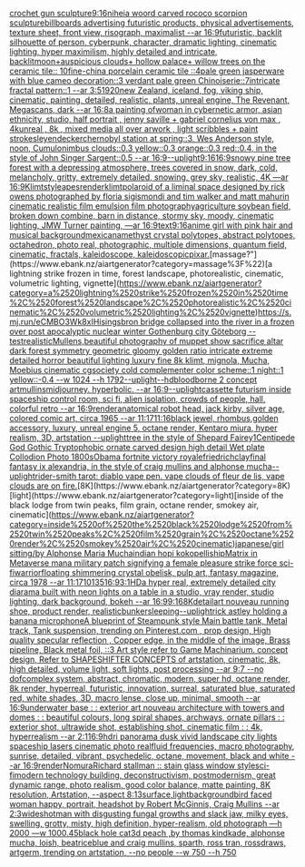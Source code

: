[crochet gun sculpture](https://www.ebank.nz/aiartgenerator?category=crochet%2520gun%2520sculpture)[9:16](https://www.ebank.nz/aiartgenerator?category=9%3A16)[nihei](https://www.ebank.nz/aiartgenerator?category=nihei)[a woord carved rococo scorpion sculpture](https://www.ebank.nz/aiartgenerator?category=a%2520woord%2520carved%2520rococo%2520scorpion%2520sculpture)[billboards advertising futuristic products, physical advertisements, texture sheet, front view, risograph, maximalist --ar 16:9](https://www.ebank.nz/aiartgenerator?category=billboards%2520advertising%2520futuristic%2520products%2C%2520physical%2520advertisements%2C%2520texture%2520sheet%2C%2520front%2520view%2C%2520risograph%2C%2520maximalist%2520--ar%252016%3A9)[futuristic, backlit silhouette of person, cyberpunk, character, dramatic lighting, cinematic lighting, hyper maximilism, highly detailed and intricate, backlit](https://www.ebank.nz/aiartgenerator?category=futuristic%2C%2520backlit%2520silhouette%2520of%2520person%2C%2520cyberpunk%2C%2520character%2C%2520dramatic%2520lighting%2C%2520cinematic%2520lighting%2C%2520hyper%2520maximilism%2C%2520highly%2520detailed%2520and%2520intricate%2C%2520backlit)[moon+auspicious clouds+ hollow palace+ willow trees on the ceramic tile:: 10fine-china porcelain ceramic tile ::4pale green jasperware with blue cameo decoration::3 verdant pale green Chinoiserie::7intricate fractal pattern::1 --ar 3:5](https://www.ebank.nz/aiartgenerator?category=moon%2Bauspicious%2520clouds%2B%2520hollow%2520palace%2B%2520willow%2520trees%2520on%2520the%2520ceramic%2520tile%3A%3A%252010fine-china%2520porcelain%2520ceramic%2520tile%2520%3A%3A4pale%2520green%2520jasperware%2520with%2520blue%2520cameo%2520decoration%3A%3A3%2520verdant%2520pale%2520green%2520Chinoiserie%3A%3A7intricate%2520fractal%2520pattern%3A%3A1%2520--ar%25203%3A5)[1920](https://www.ebank.nz/aiartgenerator?category=1920)[new Zealand, iceland, fog, viking ship, cinematic, painting, detailed, realistic, plants, unreal engine, The Revenant, Megascans, dark --ar 16:8](https://www.ebank.nz/aiartgenerator?category=new%2520Zealand%2C%2520iceland%2C%2520fog%2C%2520viking%2520ship%2C%2520cinematic%2C%2520painting%2C%2520detailed%2C%2520realistic%2C%2520plants%2C%2520unreal%2520engine%2C%2520The%2520Revenant%2C%2520Megascans%2C%2520dark%2520--ar%252016%3A8)[a painting ofwoman in cybernetic armor, asian ethnicity, studio, half portrait  , jenny saville + gabriel cornelius von max , 4kunreal , 8k , mixed media all over arwork , light scribbles + paint strokes](https://www.ebank.nz/aiartgenerator?category=a%2520painting%2520ofwoman%2520in%2520cybernetic%2520armor%2C%2520asian%2520ethnicity%2C%2520studio%2C%2520half%2520portrait%2520%2520%2C%2520jenny%2520saville%2520%2B%2520gabriel%2520cornelius%2520von%2520max%2520%2C%25204kunreal%2520%2C%25208k%2520%2C%2520mixed%2520media%2520all%2520over%2520arwork%2520%2C%2520light%2520scribbles%2520%2B%2520paint%2520strokes)[leyendecker](https://www.ebank.nz/aiartgenerator?category=leyendecker)[chernobyl station at spring::3, Wes Anderson style, noon, Cumulonimbus clouds::0.3 yellow::0.3 orange::0.3 red::0.4, in the style of John Singer Sargent::0.5 --ar 16:9](https://www.ebank.nz/aiartgenerator?category=chernobyl%2520station%2520at%2520spring%3A%3A3%2C%2520Wes%2520Anderson%2520style%2C%2520noon%2C%2520Cumulonimbus%2520clouds%3A%3A0.3%2520yellow%3A%3A0.3%2520orange%3A%3A0.3%2520red%3A%3A0.4%2C%2520in%2520the%2520style%2520of%2520John%2520Singer%2520Sargent%3A%3A0.5%2520--ar%252016%3A9)[--uplight](https://www.ebank.nz/aiartgenerator?category=--uplight)[9:16](https://www.ebank.nz/aiartgenerator?category=9%3A16)[16:9](https://www.ebank.nz/aiartgenerator?category=16%3A9)[snowy pine tree forest with a depressing atmosphere, trees covered in snow, dark, cold, melancholy, gritty, extremely detailed, snowing, grey sky, realistic, 4K —ar 16:9](https://www.ebank.nz/aiartgenerator?category=snowy%2520pine%2520tree%2520forest%2520with%2520a%2520depressing%2520atmosphere%2C%2520trees%2520covered%2520in%2520snow%2C%2520dark%2C%2520cold%2C%2520melancholy%2C%2520gritty%2C%2520extremely%2520detailed%2C%2520snowing%2C%2520grey%2520sky%2C%2520realistic%2C%25204K%2520%E2%80%94ar%252016%3A9)[Klimt](https://www.ebank.nz/aiartgenerator?category=Klimt)[style](https://www.ebank.nz/aiartgenerator?category=style)[apes](https://www.ebank.nz/aiartgenerator?category=apes)[render](https://www.ebank.nz/aiartgenerator?category=render)[klimt](https://www.ebank.nz/aiartgenerator?category=klimt)[polaroid of a liminal space designed by rick owens photographed by floria sigismondi and tim walker  and matt mahurin cinematic realistic film emulsion film photography](https://www.ebank.nz/aiartgenerator?category=polaroid%2520of%2520a%2520liminal%2520space%2520designed%2520by%2520rick%2520owens%2520photographed%2520by%2520floria%2520sigismondi%2520and%2520tim%2520walker%2520%2520and%2520matt%2520mahurin%2520cinematic%2520realistic%2520film%2520emulsion%2520film%2520photography)[agriculture soybean field, broken down combine, barn in distance, stormy sky, moody, cinematic lighting, JMW Turner painting, —ar 16:9](https://www.ebank.nz/aiartgenerator?category=agriculture%2520soybean%2520field%2C%2520broken%2520down%2520combine%2C%2520barn%2520in%2520distance%2C%2520stormy%2520sky%2C%2520moody%2C%2520cinematic%2520lighting%2C%2520JMW%2520Turner%2520painting%2C%2520%E2%80%94ar%252016%3A9)[text](https://www.ebank.nz/aiartgenerator?category=text)[9:16](https://www.ebank.nz/aiartgenerator?category=9%3A16)[anime girl with pink hair and musical background](https://www.ebank.nz/aiartgenerator?category=anime%2520girl%2520with%2520pink%2520hair%2520and%2520musical%2520background)[mexican](https://www.ebank.nz/aiartgenerator?category=mexican)[amethyst crystal polytopes, abstract polytopes, octahedron, photo real, photographic, multiple dimensions, quantum field, cinematic, fractals, kaleidoscope, kaleidoscopic](https://www.ebank.nz/aiartgenerator?category=amethyst%2520crystal%2520polytopes%2C%2520abstract%2520polytopes%2C%2520octahedron%2C%2520photo%2520real%2C%2520photographic%2C%2520multiple%2520dimensions%2C%2520quantum%2520field%2C%2520cinematic%2C%2520fractals%2C%2520kaleidoscope%2C%2520kaleidoscopic)[pixar.](https://www.ebank.nz/aiartgenerator?category=pixar.)[massage?"](https://www.ebank.nz/aiartgenerator?category=massage%3F%22)[a lightning strike frozen in time, forest landscape, photorealistic, cinematic, volumetric lighting, vignette](https://www.ebank.nz/aiartgenerator?category=a%2520lightning%2520strike%2520frozen%2520in%2520time%2C%2520forest%2520landscape%2C%2520photorealistic%2C%2520cinematic%2C%2520volumetric%2520lighting%2C%2520vignette)[<https://s.mj.run/eCMBO3Wk8xI>](https://www.ebank.nz/aiartgenerator?category=%3Chttps%3A//s.mj.run/eCMBO3Wk8xI%3E)[Hisingsbron bridge collapsed into the river in a frozen over post apocalyptic nuclear winter Gothenburg city Göteborg --test](https://www.ebank.nz/aiartgenerator?category=Hisingsbron%2520bridge%2520collapsed%2520into%2520the%2520river%2520in%2520a%2520frozen%2520over%2520post%2520apocalyptic%2520nuclear%2520winter%2520Gothenburg%2520city%2520G%C3%B6teborg%2520--test)[realistic](https://www.ebank.nz/aiartgenerator?category=realistic)[Mullens,](https://www.ebank.nz/aiartgenerator?category=Mullens%2C)[beautiful photography of muppet show sacrifice altar dark forest symmetry geometric gloomy golden ratio intricate extreme detailed horror beautiful lighting luxury fine 8k  klimt, mignola, Mucha, Moebius  cinematic cgsociety cold complementer color scheme::1 night::1 yellow::-0.4 --w 1024 --h 1792](https://www.ebank.nz/aiartgenerator?category=beautiful%2520photography%2520of%2520muppet%2520show%2520sacrifice%2520altar%2520dark%2520forest%2520symmetry%2520geometric%2520gloomy%2520golden%2520ratio%2520intricate%2520extreme%2520detailed%2520horror%2520beautiful%2520lighting%2520luxury%2520fine%25208k%2520%2520klimt%2C%2520mignola%2C%2520Mucha%2C%2520Moebius%2520%2520cinematic%2520cgsociety%2520cold%2520complementer%2520color%2520scheme%3A%3A1%2520night%3A%3A1%2520yellow%3A%3A-0.4%2520--w%25201024%2520--h%25201792)[--uplight](https://www.ebank.nz/aiartgenerator?category=--uplight)[--hd](https://www.ebank.nz/aiartgenerator?category=--hd)[bloodborne 2 concept art](https://www.ebank.nz/aiartgenerator?category=bloodborne%25202%2520concept%2520art)[mullins](https://www.ebank.nz/aiartgenerator?category=mullins)[midjourney.  hyperbolic.  --ar 16:9](https://www.ebank.nz/aiartgenerator?category=midjourney.%2520%2520hyperbolic.%2520%2520--ar%252016%3A9)[--uplight](https://www.ebank.nz/aiartgenerator?category=--uplight)[cassette futurism inside spaceship control room, sci fi, alien isolation, crowds of people, hall, colorful retro --ar 16:9](https://www.ebank.nz/aiartgenerator?category=cassette%2520futurism%2520inside%2520spaceship%2520control%2520room%2C%2520sci%2520fi%2C%2520alien%2520isolation%2C%2520crowds%2520of%2520people%2C%2520hall%2C%2520colorful%2520retro%2520--ar%252016%3A9)[render](https://www.ebank.nz/aiartgenerator?category=render)[anatomical robot head, jack kirby, silver age, colored comic art, circa 1965 --ar 11:17](https://www.ebank.nz/aiartgenerator?category=anatomical%2520robot%2520head%2C%2520jack%2520kirby%2C%2520silver%2520age%2C%2520colored%2520comic%2520art%2C%2520circa%25201965%2520--ar%252011%3A17)[11:16](https://www.ebank.nz/aiartgenerator?category=11%3A16)[black jewel, rhombus,golden accessory, luxury, unreal engine 5, octane render, Kentaro miura, hyper realism, 3D, artstation --uplight](https://www.ebank.nz/aiartgenerator?category=black%2520jewel%2C%2520rhombus%2Cgolden%2520accessory%2C%2520luxury%2C%2520unreal%2520engine%25205%2C%2520octane%2520render%2C%2520Kentaro%2520miura%2C%2520hyper%2520realism%2C%25203D%2C%2520artstation%2520--uplight)[tree in the style of Shepard Fairey](https://www.ebank.nz/aiartgenerator?category=tree%2520in%2520the%2520style%2520of%2520Shepard%2520Fairey)[1](https://www.ebank.nz/aiartgenerator?category=1)[Centipede God Gothic Tryptophobic ornate carved design high detail Wet plate Collodion Photo 1800s](https://www.ebank.nz/aiartgenerator?category=Centipede%2520God%2520Gothic%2520Tryptophobic%2520ornate%2520carved%2520design%2520high%2520detail%2520Wet%2520plate%2520Collodion%2520Photo%25201800s)[Obama fortnite victory royale](https://www.ebank.nz/aiartgenerator?category=Obama%2520fortnite%2520victory%2520royale)[friedrich](https://www.ebank.nz/aiartgenerator?category=friedrich)[clay](https://www.ebank.nz/aiartgenerator?category=clay)[final fantasy ix alexandria, in the style of craig mullins and alphonse mucha](https://www.ebank.nz/aiartgenerator?category=final%2520fantasy%2520ix%2520alexandria%2C%2520in%2520the%2520style%2520of%2520craig%2520mullins%2520and%2520alphonse%2520mucha)[--uplight](https://www.ebank.nz/aiartgenerator?category=--uplight)[rider-smith tarot: diablo vape pen. vape clouds of fleur de lis, vape clouds are on fire.](https://www.ebank.nz/aiartgenerator?category=rider-smith%2520tarot%3A%2520diablo%2520vape%2520pen.%2520vape%2520clouds%2520of%2520fleur%2520de%2520lis%2C%2520vape%2520clouds%2520are%2520on%2520fire.)[8K](https://www.ebank.nz/aiartgenerator?category=8K)[light](https://www.ebank.nz/aiartgenerator?category=light)[inside of the black lodge from twin peaks, film grain, octane render, smokey air, cinematic](https://www.ebank.nz/aiartgenerator?category=inside%2520of%2520the%2520black%2520lodge%2520from%2520twin%2520peaks%2C%2520film%2520grain%2C%2520octane%2520render%2C%2520smokey%2520air%2C%2520cinematic)[japanese/girl sitting/by Alphonse Maria Mucha](https://www.ebank.nz/aiartgenerator?category=japanese/girl%2520sitting/by%2520Alphonse%2520Maria%2520Mucha)[indian hopi kokopelli](https://www.ebank.nz/aiartgenerator?category=indian%2520hopi%2520kokopelli)[ship](https://www.ebank.nz/aiartgenerator?category=ship)[Matrix in Metaverse man](https://www.ebank.nz/aiartgenerator?category=Matrix%2520in%2520Metaverse%2520man)[a military patch signifying a female pleasure strike force sci-fi](https://www.ebank.nz/aiartgenerator?category=a%2520military%2520patch%2520signifying%2520a%2520female%2520pleasure%2520strike%2520force%2520sci-fi)[warrior](https://www.ebank.nz/aiartgenerator?category=warrior)[floating shimmering crystal obelisk, pulp art, fantasy magazine, circa 1978 --ar 11:17](https://www.ebank.nz/aiartgenerator?category=floating%2520shimmering%2520crystal%2520obelisk%2C%2520pulp%2520art%2C%2520fantasy%2520magazine%2C%2520circa%25201978%2520--ar%252011%3A17)[10135](https://www.ebank.nz/aiartgenerator?category=10135)[16:9](https://www.ebank.nz/aiartgenerator?category=16%3A9)[3:1](https://www.ebank.nz/aiartgenerator?category=3%3A1)[HD](https://www.ebank.nz/aiartgenerator?category=HD)[a hyper real, extremely detailed city diarama built with neon lights on a table in a studio, vray render, studio lighting, dark background, bokeh --ar 16:9](https://www.ebank.nz/aiartgenerator?category=a%2520hyper%2520real%2C%2520extremely%2520detailed%2520city%2520diarama%2520built%2520with%2520neon%2520lights%2520on%2520a%2520table%2520in%2520a%2520studio%2C%2520vray%2520render%2C%2520studio%2520lighting%2C%2520dark%2520background%2C%2520bokeh%2520--ar%252016%3A9)[9:16](https://www.ebank.nz/aiartgenerator?category=9%3A16)[8K](https://www.ebank.nz/aiartgenerator?category=8K)[detail](https://www.ebank.nz/aiartgenerator?category=detail)[art nouveau running shoe, product render, realistic](https://www.ebank.nz/aiartgenerator?category=art%2520nouveau%2520running%2520shoe%2C%2520product%2520render%2C%2520realistic)[bunker](https://www.ebank.nz/aiartgenerator?category=bunker)[sleeping](https://www.ebank.nz/aiartgenerator?category=sleeping)[--uplight](https://www.ebank.nz/aiartgenerator?category=--uplight)[rick astley holding a banana microphone](https://www.ebank.nz/aiartgenerator?category=rick%2520astley%2520holding%2520a%2520banana%2520microphone)[A blueprint of Steampunk style Main battle tank,  Metal track,  Tank suspension, trending on Pinterest.com  , prop design, High quality specular reflection , Copper  edge, in the middle of the image, Brass pipeline,  Black metal foil,  ::3  Art style refer to Game Machinarium.  concept design, Refer to SHAPESHIFTER CONCEPTS  of artstation, cinematic,  8k, high detailed,  volume light,  soft lights,  post processing    --ar 9:7   --no dof](https://www.ebank.nz/aiartgenerator?category=A%2520blueprint%2520of%2520Steampunk%2520style%2520Main%2520battle%2520tank%2C%2520%2520Metal%2520track%2C%2520%2520Tank%2520suspension%2C%2520trending%2520on%2520Pinterest.com%2520%2520%2C%2520prop%2520design%2C%2520High%2520quality%2520specular%2520reflection%2520%2C%2520Copper%2520%2520edge%2C%2520in%2520the%2520middle%2520of%2520the%2520image%2C%2520Brass%2520pipeline%2C%2520%2520Black%2520metal%2520foil%2C%2520%2520%3A%3A3%2520%2520Art%2520style%2520refer%2520to%2520Game%2520Machinarium.%2520%2520concept%2520design%2C%2520Refer%2520to%2520SHAPESHIFTER%2520CONCEPTS%2520%2520of%2520artstation%2C%2520cinematic%2C%2520%25208k%2C%2520high%2520detailed%2C%2520%2520volume%2520light%2C%2520%2520soft%2520lights%2C%2520%2520post%2520processing%2520%2520%2520%2520--ar%25209%3A7%2520%2520%2520--no%2520dof)[complex system, abstract, chromatic, modern, super hd, octane render, 8k render, hyperreal, futuristic, innovation, surreal, saturated blue, saturated red, white shades, 3D, macro lense, close up, minimal, smooth --ar 16:9](https://www.ebank.nz/aiartgenerator?category=complex%2520system%2C%2520abstract%2C%2520chromatic%2C%2520modern%2C%2520super%2520hd%2C%2520octane%2520render%2C%25208k%2520render%2C%2520hyperreal%2C%2520futuristic%2C%2520innovation%2C%2520surreal%2C%2520saturated%2520blue%2C%2520saturated%2520red%2C%2520white%2520shades%2C%25203D%2C%2520macro%2520lense%2C%2520close%2520up%2C%2520minimal%2C%2520smooth%2520--ar%252016%3A9)[underwater base : : exterior art nouveau architecture with towers and domes : : beautiful colours, long spiral shapes, archways, ornate pillars : : exterior shot, ultrawide shot, establishing shot, cinematic film : : 4k, hyperrealism --ar 2:1](https://www.ebank.nz/aiartgenerator?category=underwater%2520base%2520%3A%2520%3A%2520exterior%2520art%2520nouveau%2520architecture%2520with%2520towers%2520and%2520domes%2520%3A%2520%3A%2520beautiful%2520colours%2C%2520long%2520spiral%2520shapes%2C%2520archways%2C%2520ornate%2520pillars%2520%3A%2520%3A%2520exterior%2520shot%2C%2520ultrawide%2520shot%2C%2520establishing%2520shot%2C%2520cinematic%2520film%2520%3A%2520%3A%25204k%2C%2520hyperrealism%2520--ar%25202%3A1)[16:9](https://www.ebank.nz/aiartgenerator?category=16%3A9)[hdri panorama dusk vivid landscape city lights spaceship lasers cinematic photo real](https://www.ebank.nz/aiartgenerator?category=hdri%2520panorama%2520dusk%2520vivid%2520landscape%2520city%2520lights%2520spaceship%2520lasers%2520cinematic%2520photo%2520real)[fluid frequencies, macro photography, sunrise, detailed, vibrant, psychedelic, octane, movement, black and white --ar 16:9](https://www.ebank.nz/aiartgenerator?category=fluid%2520frequencies%2C%2520macro%2520photography%2C%2520sunrise%2C%2520detailed%2C%2520vibrant%2C%2520psychedelic%2C%2520octane%2C%2520movement%2C%2520black%2520and%2520white%2520--ar%252016%3A9)[render](https://www.ebank.nz/aiartgenerator?category=render)[Nomura](https://www.ebank.nz/aiartgenerator?category=Nomura)[Richard stallman :: stain glass window style](https://www.ebank.nz/aiartgenerator?category=Richard%2520stallman%2520%3A%3A%2520stain%2520glass%2520window%2520style)[sci-fi](https://www.ebank.nz/aiartgenerator?category=sci-fi)[modern technology building, deconstructivism, postmodernism, great dynamic range, photo realism, good color balance, matte painting, 8K resolution, Artstation, --aspect 8:13](https://www.ebank.nz/aiartgenerator?category=modern%2520technology%2520building%2C%2520deconstructivism%2C%2520postmodernism%2C%2520great%2520dynamic%2520range%2C%2520photo%2520realism%2C%2520good%2520color%2520balance%2C%2520matte%2520painting%2C%25208K%2520resolution%2C%2520Artstation%2C%2520--aspect%25208%3A13)[surface](https://www.ebank.nz/aiartgenerator?category=surface)[,](https://www.ebank.nz/aiartgenerator?category=%2C)[light](https://www.ebank.nz/aiartgenerator?category=light)[background](https://www.ebank.nz/aiartgenerator?category=background)[bird faced woman happy, portrait, headshot by Robert McGinnis, Craig Mullins --ar 2:3](https://www.ebank.nz/aiartgenerator?category=bird%2520faced%2520woman%2520happy%2C%2520portrait%2C%2520headshot%2520by%2520Robert%2520McGinnis%2C%2520Craig%2520Mullins%2520--ar%25202%3A3)[wideshot](https://www.ebank.nz/aiartgenerator?category=wideshot)[man with disgusting fungal growths and slack jaw, milky eyes, swelling, grotty, misty, high definition, hyper-realism, old photograph —h 2000 —w 1000](https://www.ebank.nz/aiartgenerator?category=man%2520with%2520disgusting%2520fungal%2520growths%2520and%2520slack%2520jaw%2C%2520milky%2520eyes%2C%2520swelling%2C%2520grotty%2C%2520misty%2C%2520high%2520definition%2C%2520hyper-realism%2C%2520old%2520photograph%2520%E2%80%94h%25202000%2520%E2%80%94w%25201000)[.45](https://www.ebank.nz/aiartgenerator?category=.45)[black hole cat](https://www.ebank.nz/aiartgenerator?category=black%2520hole%2520cat)[3d peach ,by thomas kindkade, alphonse mucha, loish, beatriceblue and craig mullins, sparth, ross tran, rossdraws, artgerm, trending on artstation, --no people --w 750 --h 750](https://www.ebank.nz/aiartgenerator?category=3d%2520peach%2520%2Cby%2520thomas%2520kindkade%2C%2520alphonse%2520mucha%2C%2520loish%2C%2520beatriceblue%2520and%2520craig%2520mullins%2C%2520sparth%2C%2520ross%2520tran%2C%2520rossdraws%2C%2520artgerm%2C%2520trending%2520on%2520artstation%2C%2520--no%2520people%2520--w%2520750%2520--h%2520750)